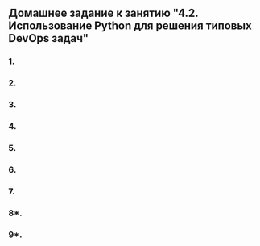 ## Домашнее задание к занятию "4.2. Использование Python для решения типовых DevOps задач"

### 1. 
### 2. 
### 3. 
### 4.  
### 5. 
### 6. 
### 7. 
### 8*. 
### 9*.